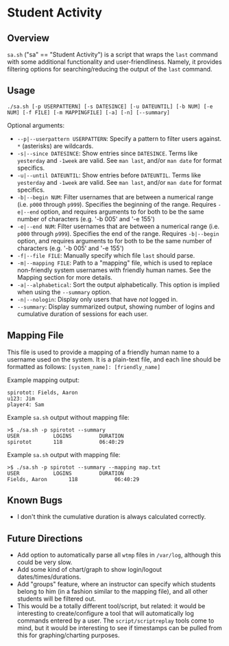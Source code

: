 # Student Activity

## Overview

`sa.sh` ("sa" == "Student Activity") is a script that wraps the `last` command
with some additional functionality and user-friendliness. Namely, it provides
filtering options for searching/reducing the output of the `last` command.

## Usage

`./sa.sh [-p USERPATTERN] [-s DATESINCE] [-u DATEUNTIL] [-b NUM] [-e NUM] [-f
FILE] [-m MAPPINGFILE] [-a] [-n] [--summary]`

Optional arguments:
* `--p|--userpattern USERPATTERN`: Specify a pattern to filter users against.
  `*` (asterisks) are wildcards.
* `-s|--since DATESINCE`: Show entries since `DATESINCE`. Terms like `yesterday`
  and `-1week` are valid. See `man last`, and/or `man date` for format
  specifics.
* `-u|--until DATEUNTIL`: Show entries before `DATEUNTIL`. Terms like
  `yesterday` and `-1week` are valid. See `man last`, and/or `man date` for
  format specifics.
* `-b|--begin NUM`: Filter usernames that are between a numerical range (i.e.
  `p000` through `p999`). Specifies the beginning of the range. Requires
  `-e|--end` option, and requires arguments to for both to be the same number of
  characters (e.g. '-b 005' and '-e 155')
* `-e|--end NUM`: Filter usernames that are between a numerical range (i.e.
  `p000` through `p999`). Specifies the end of the range. Requires `-b|--begin`
  option, and requires arguments to for both to be the same number of characters
  (e.g. '-b 005' and '-e 155')
* `-f|--file FILE`: Manually specify which file `last` should parse.
* `-m|--mapping FILE`: Path to a "mapping" file, which is used to replace
  non-friendly system usernames with friendly human names. See the Mapping
  section for more details.
* `-a|--alphabetical`: Sort the output alphabetically. This option is implied
  when using the `--summary` option.
* `-n|--nologin`: Display only users that have _not_ logged in.
* `--summary`: Display summarized output, showing number of logins and
  cumulative duration of sessions for each user.
  
## Mapping File

This file is used to provide a mapping of a friendly human name to a username
used on the system. It is a plain-text file, and each line should be formatted
as follows: `[system_name]: [friendly_name]`

Example mapping output:

```
spirotot: Fields, Aaron
u123: Jim
player4: Sam
```

Example `sa.sh` output without mapping file:

```
>$ ./sa.sh -p spirotot --summary
USER           LOGINS         DURATION      
spirotot       118            06:40:29 
```

Example `sa.sh` output with mapping file:

```
>$ ./sa.sh -p spirotot --summary --mapping map.txt
USER           LOGINS         DURATION      
Fields, Aaron       118            06:40:29 
```

## Known Bugs
* I don't think the cumulative duration is always calculated correctly.

## Future Directions
* Add option to automatically parse all `wtmp` files in `/var/log`, although
  this could be very slow.
* Add some kind of chart/graph to show login/logout dates/times/durations.
* Add "groups" feature, where an instructor can specify which students belong to
  him (in a fashion similar to the mapping file), and all other students will be
  filtered out.
* This would be a totally different tool/script, but related: it would be
  interesting to create/configure a tool that will automatically log commands
  entered by a user. The `script/scriptreplay` tools come to mind, but it would
  be interesting to see if timestamps can be pulled from this for
  graphing/charting purposes.
